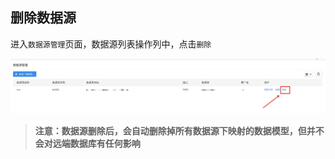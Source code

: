 ## 删除数据源

进入`数据源管理`页面，数据源列表操作列中，点击`删除`

![image](../../static/img/高级功能/外部数据源接入/删除数据源/6df458a8471393c3764860e4ce2b13d0.png)

> **注意：数据源删除后，会自动删除掉所有数据源下映射的数据模型，但并不会对远端数据库有任何影响**
